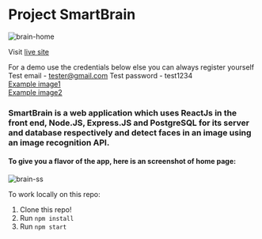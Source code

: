 # Project SmartBrain

![brain-home](https://user-images.githubusercontent.com/77617189/180434354-49a3fbeb-5efa-42f8-a624-894a40391dd1.png)

Visit [live site](https://smart-brain-420.herokuapp.com/)

For a demo use the credentials below else you can always register yourself
<br>
Test email - tester@gmail.com
Test password - test1234
<br>
[Example image1](https://encrypted-tbn0.gstatic.com/images?q=tbn:ANd9GcTz7Ao9wK0YhBDG1AT3hCkMHqy7pvTxvUIMVJzVgoy9dOB3zGfqh_Fz2guyakBFASrs56c&usqp=CAU)
<br>
[Example image2](https://static.remove.bg/remove-bg-web/5c20d2ecc9ddb1b6c85540a333ec65e2c616dbbd/assets/start-1abfb4fe2980eabfbbaaa4365a0692539f7cd2725f324f904565a9a744f8e214.jpg)

### SmartBrain is a web application which uses ReactJs in the front end, Node.JS, Express.JS and PostgreSQL for its server and database respectively and detect faces in an image using an image recognition API.

#### To give you a flavor of the app, here is an screenshot of home page:

![brain-ss](https://user-images.githubusercontent.com/77617189/180434335-ae41c960-cbde-4c46-a25d-e4e3abd9be76.png)

To work locally on this repo:

1. Clone this repo!
2. Run `npm install`
3. Run `npm start`
